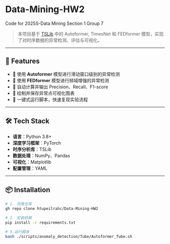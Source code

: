 # Data-Mining-HW2
Code for 2025S-Data Mining Section 1 Group 7
> 本项目基于 [TSLib](https://github.com/thuml/Time-Series-Library) 中的 Autoformer, TimesNet 和 FEDformer 模型，实现了对时序数据的异常检测、评估与可视化。

---

## 🚀 Features

- 🔹 使用 **Autoformer** 模型进行滑动窗口级别的异常检测  
- 🔹 使用 **FEDformer** 模型进行频域增强的异常检测  
- 🔹 自动计算并输出 Precision、Recall、F1-score  
- 🔹 绘制并保存异常点可视化图表  
- 🔹 一键式运行脚本，快速复现实验流程  

---

## 🛠 Tech Stack

- **语言**：Python 3.8+  
- **深度学习框架**：PyTorch  
- **时序分析库**：TSLib  
- **数据处理**：NumPy、Pandas  
- **可视化**：Matplotlib  
- **配置管理**：YAML  

---

## 📦 Installation

```bash
# 1. 克隆仓库
gh repo clone htupeilrahc/Data-Mining-HW2

# 2. 安装依赖
pip install -r requirements.txt

# 3.运行脚本
bash ./scripts/anomaly_detection/Tube/Autoformer_Tube.sh
